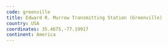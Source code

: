 ```yaml
---
code: greenville
title: Edward R. Murrow Transmitting Station (Greenville)
country: USA
coordinates: 35.4675,-77.19917
continent: America
---
```

